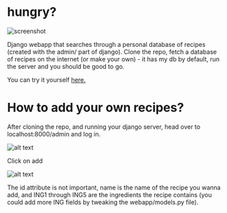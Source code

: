 # hungry?

![screenshot](http://mchrh.github.io/img/hungry.png "Hompeage")


Django webapp that searches through a personal database of recipes (created with the admin/ part of django).
Clone the repo, fetch a database of recipes on the internet (or make your own) - it has my db by default, run the server and you should be good to go.

You can try it yourself [here.](https://lit-basin-64608.herokuapp.com/)

# How to add your own recipes?
After cloning the repo, and running your django server, head over to localhost:8000/admin and log in. 

![alt text](http://mchrh.github.io/img/1.png "1")


Click on add 

![alt text](http://mchrh.github.io/img/2.png "2")


The id attribute is not important, name is the name of the recipe you wanna add, and ING1 through ING5 are the ingredients the recipe contains (you could add more ING fields by tweaking the webapp/models.py file).

